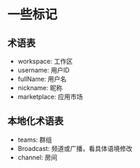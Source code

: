 # 一些标记
## 术语表
- workspace: 工作区
- username: 用户ID
- fullName: 用户名
- nickname: 昵称
- marketplace: 应用市场

## 本地化术语表
- teams: 群组
- Broadcast: 频道或广播，看具体语境修改
- channel: 房间

<!--
  这里面都是些什么离谱的英语啊？
-->